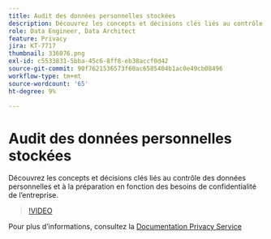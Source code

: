```yaml
---
title: Audit des données personnelles stockées
description: Découvrez les concepts et décisions clés liés au contrôle des données personnelles et à la préparation en fonction des besoins de confidentialité de l’entreprise.
role: Data Engineer, Data Architect
feature: Privacy
jira: KT-7717
thumbnail: 336076.png
exl-id: c5533831-5bba-45c6-8ff8-eb38accf0d42
source-git-commit: 90f7621536573f60ac6585404b1ac0e49cb08496
workflow-type: tm+mt
source-wordcount: '65'
ht-degree: 9%

---
```


# Audit des données personnelles stockées

Découvrez les concepts et décisions clés liés au contrôle des données personnelles et à la préparation en fonction des besoins de confidentialité de l’entreprise.

>[!VIDEO](https://video.tv.adobe.com/v/336076?quality=12&learn=on)

Pour plus d’informations, consultez la [Documentation Privacy Service](https://experienceleague.adobe.com/docs/experience-platform/privacy/home.html?lang=fr)